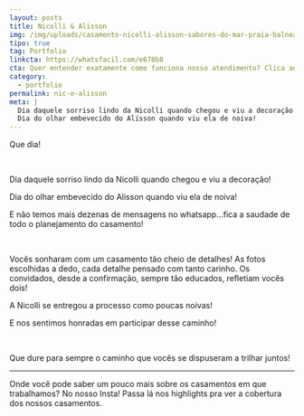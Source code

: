 ```yaml
---
layout: posts
title: Nicolli & Alisson
img: /img/uploads/casamento-nicolli-alisson-sabores-do-mar-praia-balneario-camboriu-sc_577.jpg
tipo: true
tag: Portfolio
linkcta: https://whatsfacil.com/e678b8
cta: Quer entender exatamente como funciona nosso atendimento? Clica aqui!
category:
  - portfolio
permalink: nic-e-alisson
meta: |
  Dia daquele sorriso lindo da Nicolli quando chegou e viu a decoração!
  Dia do olhar embevecido do Alisson quando viu ela de noiva!
---
```

Que dia!

⠀⠀⠀⠀⠀⠀⠀⠀⠀⠀

Dia daquele sorriso lindo da Nicolli quando chegou e viu a decoração!

Dia do olhar embevecido do Alisson quando viu ela de noiva!

E não temos mais dezenas de mensagens no whatsapp...fica a saudade de todo o planejamento do casamento!

⠀⠀⠀⠀⠀⠀⠀⠀⠀⠀

Vocês sonharam com um casamento tão cheio de detalhes! As fotos escolhidas a dedo, cada detalhe pensado com tanto carinho. Os convidados, desde a confirmação, sempre tão educados, refletiam vocês dois!

A Nicolli se entregou a processo como poucas noivas!

E nos sentimos honradas em participar desse caminho!

⠀⠀⠀⠀⠀⠀⠀⠀⠀⠀

Que dure para sempre o caminho que vocês se dispuseram a trilhar juntos!

- - -

Onde você pode saber um pouco mais sobre os casamentos em que trabalhamos? No nosso Insta! Passa lá nos highlights pra ver a cobertura dos nossos casamentos.